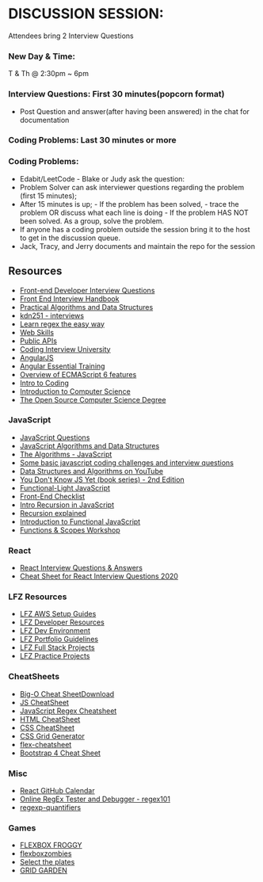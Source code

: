 # DISCUSSION SESSION:

Attendees bring 2 Interview Questions

### New Day & Time:

T & Th @ 2:30pm ~ 6pm

### Interview Questions: First 30 minutes(popcorn format)

- Post Question and answer(after having been answered) in the chat for documentation

### Coding Problems: Last 30 minutes or more

### Coding Problems:

- Edabit/LeetCode - Blake or Judy ask the question:
- Problem Solver can ask interviewer questions regarding the problem (first 15 minutes);
- After 15 minutes is up; - If the problem has been solved, - trace the problem OR discuss what each line is doing - If the problem HAS NOT been solved. As a group, solve the problem.
- If anyone has a coding problem outside the session bring it to the host to get in the discussion queue.
- Jack, Tracy, and Jerry documents and maintain the repo for the session

## Resources
- [Front-end Developer Interview Questions](https://github.com/h5bp/Front-end-Developer-Interview-Questions)
- [Front End Interview Handbook](https://github.com/yangshun/front-end-interview-handbook)
- [Practical Algorithms and Data Structures](https://bradfieldcs.com/algos/)
- [kdn251 - interviews](https://github.com/kdn251/interviews)
- [Learn regex the easy way](https://github.com/ziishaned/learn-regex)
- [Web Skills](https://github.com/andreasbm/web-skills)
- [Public APIs](https://github.com/public-apis/public-apis)
- [Coding Interview University](https://github.com/jwasham/coding-interview-university)
- [AngularJS](https://github.com/hackreactor/angular.js)
- [Angular Essential Training](https://github.com/coursefiles/angular-essential-training)
- [Overview of ECMAScript 6 features](https://github.com/lukehoban/es6features)
- [Intro to Coding](https://github.com/freeonedayhrc/intro-coding)
- [Introduction to Computer Science](https://github.com/hackreactor/introduction_to_computer_science)
- [The Open Source Computer Science Degree](https://github.com/ForrestKnight/open-source-cs)

### JavaScript
- [JavaScript Questions](https://github.com/lydiahallie/javascript-questions)
- [JavaScript Algorithms and Data Structures](https://github.com/trekhleb/javascript-algorithms)
- [The Algorithms - JavaScript](https://github.com/TheAlgorithms/Javascript)
- [Some basic javascript coding challenges and interview questions](https://github.com/kolodny/exercises)
- [Data Structures and Algorithms on YouTube](https://www.youtube.com/playlist?list=PLLXdhg_r2hKA7DPDsunoDZ-Z769jWn4R8)
- [You Don't Know JS Yet (book series) - 2nd Edition](https://github.com/getify/You-Dont-Know-JS)
- [Functional-Light JavaScript](https://github.com/getify/Functional-Light-JS)
- [Front-End Checklist](https://github.com/thedaviddias/Front-End-Checklist)
- [Intro Recursion in JavaScript](https://github.com/hackreactor/recursion_in_javascript)
- [Recursion explained](https://javascript.info/recursion)
- [Introduction to Functional JavaScript](https://github.com/hackreactor/introduction_to_functional_javascript)
- [Functions & Scopes Workshop](https://github.com/zibmcnib/javascript_functions_and_scope)

### React
- [React Interview Questions & Answers](https://github.com/sudheerj/reactjs-interview-questions)
- [Cheat Sheet for React Interview Questions 2020](https://medium.com/@stevenjinyi/study-sheet-for-react-interview-questions-2020-2fe25b8fa316)

### LFZ Resources
- [LFZ AWS Setup Guides](https://github.com/Learning-Fuze/aws-setup-guide)
- [LFZ Developer Resources](https://github.com/Learning-Fuze/developer-resources)
- [LFZ Dev Environment](https://github.com/Learning-Fuze/lfz-dev)
- [LFZ Portfolio Guidelines](https://github.com/Learning-Fuze/portfolio_guidelines)
- [LFZ Full Stack Projects](https://github.com/Learning-Fuze/full-stack-project)
- [LFZ Practice Projects](https://github.com/Learning-Fuze/practice-projects)

### CheatSheets
- [Big-O Cheat SheetDownload](https://www.bigocheatsheet.com/)
- [JS CheatSheet](https://htmlcheatsheet.com/js/)
- [JavaScript Regex Cheatsheet](https://www.debuggex.com/cheatsheet/regex/javascript)
- [HTML CheatSheet](https://htmlcheatsheet.com/)
- [CSS CheatSheet](https://htmlcheatsheet.com/css/)
- [CSS Grid Generator](https://cssgrid-generator.netlify.app/)
- [flex-cheatsheet](https://yoksel.github.io/flex-cheatsheet/)
- [Bootstrap 4 Cheat Sheet](https://hackerthemes.com/bootstrap-cheatsheet/)

### Misc
- [React GitHub Calendar](https://github.com/grubersjoe/react-github-calendar#react-github-calendar)
- [Online RegEx Tester and Debugger - regex101](https://regex101.com/)
- [regexp-quantifiers](https://javascript.info/regexp-quantifiers)

### Games
- [FLEXBOX FROGGY](https://flexboxfroggy.com/)
- [flexboxzombies](https://flexboxzombies.com/p/flexbox-zombies)
- [Select the plates](https://flukeout.github.io/)
- [GRID GARDEN](https://cssgridgarden.com/)

